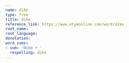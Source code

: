 ```yaml
---
name: dike
type: free
title: dike
reference_link: https://www.etymonline.com/word/dike
root_name: 
root_language: 
denotation: 
word_sums:
- sum: 'Dike + '
  respelling: dike
---
```

